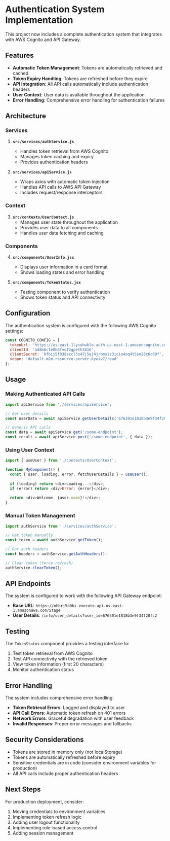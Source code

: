 # Authentication System Implementation

This project now includes a complete authentication system that integrates with AWS Cognito and API Gateway.

## Features

- **Automatic Token Management**: Tokens are automatically retrieved and cached
- **Token Expiry Handling**: Tokens are refreshed before they expire
- **API Integration**: All API calls automatically include authentication headers
- **User Context**: User data is available throughout the application
- **Error Handling**: Comprehensive error handling for authentication failures

## Architecture

### Services

1. **`src/services/authService.js`**
   - Handles token retrieval from AWS Cognito
   - Manages token caching and expiry
   - Provides authentication headers

2. **`src/services/apiService.js`**
   - Wraps axios with automatic token injection
   - Handles API calls to AWS API Gateway
   - Includes request/response interceptors

### Context

3. **`src/contexts/UserContext.js`**
   - Manages user state throughout the application
   - Provides user data to all components
   - Handles user data fetching and caching

### Components

4. **`src/components/UserInfo.jsx`**
   - Displays user information in a card format
   - Shows loading states and error handling

5. **`src/components/TokenStatus.jsx`**
   - Testing component to verify authentication
   - Shows token status and API connectivity

## Configuration

The authentication system is configured with the following AWS Cognito settings:

```javascript
const COGNITO_CONFIG = {
  tokenUrl: 'https://us-east-1lysuhwklo.auth.us-east-1.amazoncognito.com/oauth2/token',
  clientId: 'ad8m6cfe0b6fvof2gpetht816',
  clientSecret: 'bfbij5f038accl5o47j5ej4jrbmsls3icio4oq4t5sn28c6c00f',
  scope: 'default-m2m-resource-server-kyuiv7/read'
};
```

## Usage

### Making Authenticated API Calls

```javascript
import apiService from './services/apiService';

// Get user details
const userData = await apiService.getUserDetails('676301e1818b3e9f34f20fc2');

// Generic API calls
const data = await apiService.get('/some-endpoint');
const result = await apiService.post('/some-endpoint', { data });
```

### Using User Context

```javascript
import { useUser } from './contexts/UserContext';

function MyComponent() {
  const { user, loading, error, fetchUserDetails } = useUser();
  
  if (loading) return <div>Loading...</div>;
  if (error) return <div>Error: {error}</div>;
  
  return <div>Welcome, {user.name}!</div>;
}
```

### Manual Token Management

```javascript
import authService from './services/authService';

// Get token manually
const token = await authService.getToken();

// Get auth headers
const headers = authService.getAuthHeaders();

// Clear token (force refresh)
authService.clearToken();
```

## API Endpoints

The system is configured to work with the following API Gateway endpoint:

- **Base URL**: `https://nhbri5o0bi.execute-api.us-east-1.amazonaws.com/Stage`
- **User Details**: `/info/user_details?user_id=676301e1818b3e9f34f20fc2`

## Testing

The `TokenStatus` component provides a testing interface to:

1. Test token retrieval from AWS Cognito
2. Test API connectivity with the retrieved token
3. View token information (first 20 characters)
4. Monitor authentication status

## Error Handling

The system includes comprehensive error handling:

- **Token Retrieval Errors**: Logged and displayed to user
- **API Call Errors**: Automatic token refresh on 401 errors
- **Network Errors**: Graceful degradation with user feedback
- **Invalid Responses**: Proper error messages and fallbacks

## Security Considerations

- Tokens are stored in memory only (not localStorage)
- Tokens are automatically refreshed before expiry
- Sensitive credentials are in code (consider environment variables for production)
- All API calls include proper authentication headers

## Next Steps

For production deployment, consider:

1. Moving credentials to environment variables
2. Implementing token refresh logic
3. Adding user logout functionality
4. Implementing role-based access control
5. Adding session management 